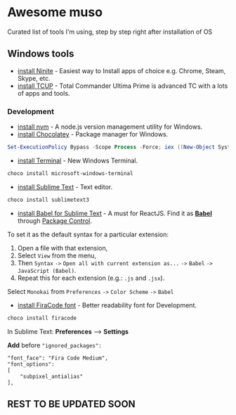 
# Awesome muso

Curated list of tools I'm using, step by step right after installation of OS

## Windows tools
- [install Ninite](https://ninite.com/) - Easiest way to Install apps of choice e.g. Chrome, Steam, Skype, etc.
- [install TCUP](https://tcup.eu/) - Total Commander Ultima Prime is advanced TC with a lots of apps and tools.

### Development
- [install nvm](https://github.com/coreybutler/nvm-windows) - A node.js version management utility for Windows.
- [install Chocolatey](https://chocolatey.org/install) - Package manager for Windows.
```powershell
Set-ExecutionPolicy Bypass -Scope Process -Force; iex ((New-Object System.Net.WebClient).DownloadString('https://chocolatey.org/install.ps1'))
```
- [install Terminal](https://github.com/microsoft/terminal/blob/master/README.md) - New Windows Terminal.
```powershell
choco install microsoft-windows-terminal
```
- [install Sublime Text](https://www.sublimetext.com) - Text editor.
```powershell
choco install sublimetext3
```
- [install Babel for Sublime Text](https://github.com/babel) - A must for ReactJS.
Find it as [**Babel**](https://packagecontrol.io/packages/Babel) through [Package Control](https://packagecontrol.io/).

To set it as the default syntax for a particular extension:
  1. Open a file with that extension,
  2. Select `View` from the menu,
  3. Then `Syntax` `->` `Open all with current extension as...` `->` `Babel` `->` `JavaScript (Babel)`.
  4. Repeat this for each extension (e.g.: `.js` and `.jsx`).

Select `Monokai` from `Preferences` `->` `Color Scheme` `->` `Babel`

- [install FiraCode font](https://github.com/tonsky/FiraCode/wiki/Sublimetext-Instructions) - Better readability font for Development.
```powershell
choco install firacode
```

In Sublime Text:
**Preferences** --> **Settings**

**Add** before `"ignored_packages":`

```
"font_face": "Fira Code Medium",
"font_options":
[
	"subpixel_antialias"
],
```

## REST TO BE UPDATED SOON
